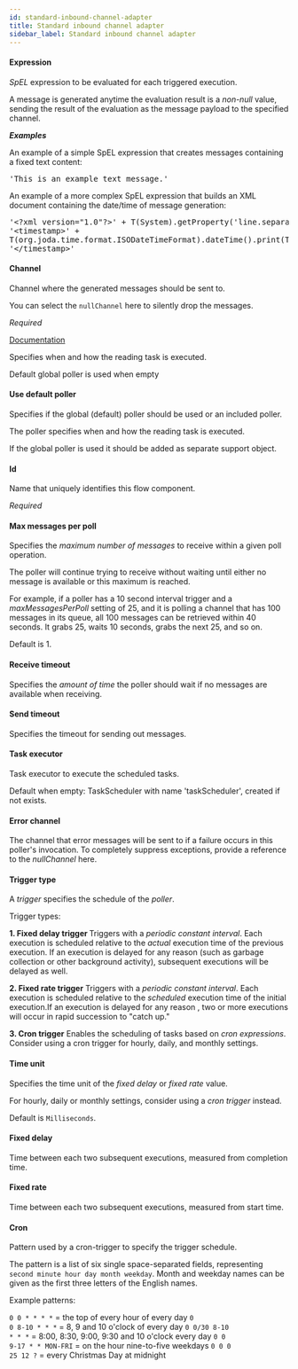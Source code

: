 ```yaml
---
id: standard-inbound-channel-adapter
title: Standard inbound channel adapter
sidebar_label: Standard inbound channel adapter
---
```

#### Expression
<i>SpEL</i> expression to be evaluated for each triggered execution.

A message is generated anytime the evaluation result is a <i>non-null</i> value, sending the result of the evaluation as the message payload to the specified channel.


<i><b>Examples</b></i>

An example of a simple SpEL expression that creates messages containing a fixed text content:
<pre>
'This is an example text message.'
</pre>

An example of a more complex SpEL expression that builds an XML document containing the date/time of message generation:
<pre>
'&lt;?xml version=&quot;1.0&quot;?&gt;' + T(System).getProperty('line.separator') +
'&lt;timestamp&gt;' +
T(org.joda.time.format.ISODateTimeFormat).dateTime().print(T(System).currentTimeMillis()) +
'&lt;/timestamp&gt;'
</pre>


#### Channel
Channel where the generated messages should be sent to.

You can select the <code>nullChannel</code> here to silently drop the messages.

<i>Required</i>


<a href="http://docs.spring.io/spring-integration/docs/2.1.x/reference/html/messaging-endpoints-chapter.html#endpoint-namespace" target="_blank">Documentation</a>

Specifies when and how the reading task is executed.

Default global poller is used when empty

#### Use default poller
Specifies if the global (default) poller should be used or an included poller.

The poller specifies when and how the reading task is executed.

If the global poller is used it should be added as separate support object.

#### Id
Name that uniquely identifies this flow component.

<i>Required</i>

#### Max messages per poll
Specifies the <i>maximum number of messages</i> to receive within a given poll operation. 

The poller will continue trying to receive without waiting until either no message is available or this maximum is reached.

For example, if a poller has a 10 second interval trigger and a <i>maxMessagesPerPoll</i> setting of 25, and it is polling a channel that has 100 messages in its queue, all 100 messages can be retrieved within 40 seconds. It grabs 25, waits 10 seconds, grabs the next 25, and so on. 

Default is 1.


#### Receive timeout
Specifies the <i>amount of time</i> the poller should wait if no messages are available when receiving.

#### Send timeout
Specifies the timeout for sending out messages.

#### Task executor
Task executor to execute the scheduled tasks. 

Default when empty: TaskScheduler with name 'taskScheduler', created if not exists.

#### Error channel
The channel that error messages will be sent to if a failure occurs in this poller's invocation. To completely suppress exceptions, provide a reference to the <i>nullChannel</i> here.

#### Trigger type
A <i>trigger</i> specifies the schedule of the <i>poller</i>.

Trigger types:

<b>1. Fixed delay trigger </b>
Triggers with a <i>periodic constant interval</i>. Each execution is scheduled relative to the <i>actual</i> execution time of the previous execution. If an execution is delayed for any reason (such as garbage collection or other background activity), subsequent executions will be delayed as well. 

<b>2. Fixed rate trigger</b>
Triggers with a <i>periodic constant interval</i>. Each execution is scheduled relative to the <i>scheduled</i> execution time of the initial execution.If an execution is delayed for any reason , two or more executions will occur in rapid succession to "catch up."

<b>3. Cron trigger</b>
Enables the scheduling of tasks based on <i>cron expressions</i>.  Consider using a cron trigger for hourly, daily, and monthly settings. 


#### Time unit
Specifies the time unit of the <i>fixed delay</i> or <i>fixed rate</i> value.

For hourly, daily or monthly settings, consider using a <i>cron trigger</i> instead.

Default is <code>Milliseconds</code>.

#### Fixed delay
Time between each two subsequent executions, measured from completion time.

#### Fixed rate
Time between each two subsequent executions, measured from start time.

#### Cron
Pattern used by a cron-trigger to specify the trigger schedule.

The pattern is a list of six single space-separated fields, representing <code>second minute hour day month weekday</code>. Month and weekday names can be given as the first three letters of the English names.

Example patterns:

<code>0 0 * * * *</code> = the top of every hour of every day
<code>0 0 8-10 * * *</code> = 8, 9 and 10 o'clock of every day
<code>0 0/30 8-10 * * *</code> = 8:00, 8:30, 9:00, 9:30 and 10 o'clock every day
<code>0 0 9-17 * * MON-FRI</code> = on the hour nine-to-five weekdays
<code>0 0 0 25 12 ?</code> = every Christmas Day at midnight

